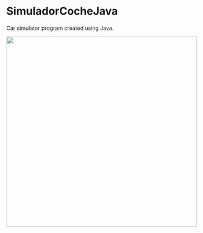 # SimuladorCocheJava


Car simulator program created using Java.



<img src="http://i1210.photobucket.com/albums/cc420/mj4ever001/SimuladorCoche.png" width="500" height="500">
